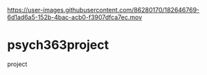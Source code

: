 

https://user-images.githubusercontent.com/86280170/182646769-6d1ad6a5-152b-4bac-acb0-f3907dfca7ec.mov




# psych363project
project
